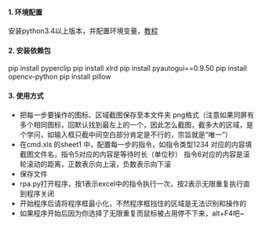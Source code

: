 #### 1. 环境配置
安装python3.4以上版本，并配置环境变量，[教程](https://www.runoob.com/python3/python3-install.html)

#### 2. 安装依赖包

pip install pyperclip
pip install xlrd
pip install pyautogui==0.9.50
pip install opencv-python
pip install pillow

#### 3. 使用方式
- 把每一步要操作的图标、区域截图保存至本文件夹  png格式（注意如果同屏有多个相同图标，回默认找到最左上的一个，因此怎么截图，截多大的区域，是个学问，如输入框只截中间空白部分肯定是不行的，宗旨就是“唯一”）
- 在cmd.xls 的sheet1 中，配置每一步的指令，如指令类型1234  对应的内容填截图文件名，指令5对应的内容是等待时长（单位秒） 指令6对应的内容是滚轮滚动的距离，正数表示向上滚，负数表示向下滚
- 保存文件
- rpa.py打开程序，按1表示excel中的指令执行一次，按2表示无限重复执行直到程序关闭
- 开始程序后请将程序框最小化，不然程序框挡住的区域是无法识别和操作的
- 如果程序开始后因为你选择了无限重复而鼠标被占用停不下来，alt+F4吧~